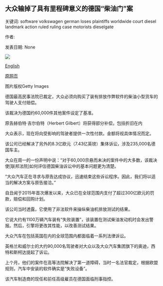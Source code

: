 ## 大众输掉了具有里程碑意义的德国“柴油门”案

关键词: software volkswagen german loses plaintiffs worldwide court diesel landmark action ruled ruling case motorists dieselgate

作者: 

发表日期: None

![](https://ichef.bbci.co.uk/news/1024/branded_news/05F6/production/_101162510_gettyimages-109422673.jpg)

[English](Volkswagen%20loses%20landmark%20German%20%27dieselgate%27%20case.md)

[原网页](https://www.bbc.com/news/business-52795376)

图片版权Getty Images

德国最高民事法院已裁定，大众必须向购买了装有排放作弊软件的柴油小型货车的驾驶人支付赔偿。

该裁决为德国约60,000件其他案件设定了基准。

原告赫伯特·吉尔伯特（Herbert Gilbert）将获得部分补偿，包括折旧在内

大众表示，现在将向受影响的驾驶者提供一次性付款。金额将视具体情况而定。

该公司已经解决了另外的8.3亿欧元（7.43亿英镑）集体诉讼，涉及235,000名德国车主。

大众在周一的一份声明中说：“对于60,000宗悬而未决的案件中的大多数，该裁决使[联邦法院]如何评估德国柴油诉讼中的基本问题更为清楚。

“大众汽车正在寻求与原告达成协议，迅速结束这些诉讼程序。因此，我们将以适当的解决方案与原告接洽。”

自丑闻于2015年首次爆发以来，大众已在全球范围内支付了超过300亿欧元的罚款，赔偿和回购计划。

该公司当时透露，它使用了非法软件来操纵柴油机排放测试的结果。

它说大约有1100万辆汽车装有“失败装置”，该装置在测试柴油发动机时会发出警报。然后，引擎将更改其性能，以改善测试结果。

大众汽车在包括英国在内的全球范围内都面临着一系列法律诉讼。

英格兰和威尔士的大约90,000名驾驶者对大众以及大众汽车集团旗下的奥迪，西特和斯柯达提起了诉讼。

上个月，他们的案件在高等法院解决了第一道障碍，当时一名法官裁定，根据欧盟规则，汽车中安装的软件确实是“失败设备”。

该汽车制造商的现任和前任高级雇员在德国面临刑事指控。